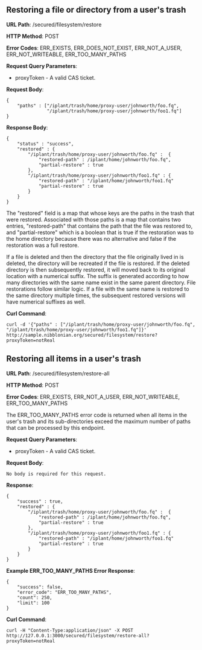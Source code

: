 Restoring a file or directory from a user's trash
-------------------------------------------------

__URL Path__: /secured/filesystem/restore

__HTTP Method__: POST

__Error Codes__: ERR_EXISTS, ERR_DOES_NOT_EXIST, ERR_NOT_A_USER, ERR_NOT_WRITEABLE, ERR_TOO_MANY_PATHS

__Request Query Parameters__:

* proxyToken - A valid CAS ticket.

__Request Body__:

    {
        "paths" : ["/iplant/trash/home/proxy-user/johnworth/foo.fq",
                   "/iplant/trash/home/proxy-user/johnworth/foo1.fq"]
    }

__Response Body__:

    {
        "status" : "success",
        "restored" : {
            "/iplant/trash/home/proxy-user/johnworth/foo.fq" :  {
                "restored-path" : /iplant/home/johnworth/foo.fq",
                "partial-restore" : true
            },
            "/iplant/trash/home/proxy-user/johnworth/foo1.fq" : {
                "restored-path" : "/iplant/home/johnworth/foo1.fq"
                "partial-restore" : true
            }
        }
    }

The "restored" field is a map that whose keys are the paths in the trash that were restored. Associated with those paths is a map that contains two entries, "restored-path" that contains the path that the file was restored to, and "partial-restore" which is a boolean that is true if the restoration was to the home directory because there was no alternative and false if the restoration was a full restore.

If a file is deleted and then the directory that the file originally lived in is deleted, the directory will be recreated if the file is restored. If the deleted directory is then subsequently restored, it will moved back to its original location with a numerical suffix. The suffix is generated according to how many directories with the same name exist in the same parent directory. File restorations follow similar logic. If a file with the same name is restored to the same directory multiple times, the subsequent restored versions will have numerical suffixes as well.

__Curl Command__:

    curl -d '{"paths" : ["/iplant/trash/home/proxy-user/johnworth/foo.fq", "/iplant/trash/home/proxy-user/johnworth/foo1.fq"]}' http://sample.nibblonian.org/secured/filesystem/restore?proxyToken=notReal


Restoring all items in a user's trash
--------------

__URL Path__: /secured/filesystem/restore-all

__HTTP Method__: POST

__Error Codes__: ERR_EXISTS, ERR_NOT_A_USER, ERR_NOT_WRITEABLE, ERR_TOO_MANY_PATHS

The ERR_TOO_MANY_PATHS error code is returned when all items in the user's trash and its sub-directories exceed the maximum number of paths that can be processed by this endpoint.

__Request Query Parameters__:

* proxyToken - A valid CAS ticket.

__Request Body__:

    No body is required for this request.

__Response__:

    {
        "success" : true,
        "restored" : {
            "/iplant/trash/home/proxy-user/johnworth/foo.fq" :  {
                "restored-path" : /iplant/home/johnworth/foo.fq",
                "partial-restore" : true
            },
            "/iplant/trash/home/proxy-user/johnworth/foo1.fq" : {
                "restored-path" : "/iplant/home/johnworth/foo1.fq"
                "partial-restore" : true
            }
        }
    }

__Example ERR_TOO_MANY_PATHS Error Response__:

    {
        "success": false,
        "error_code": "ERR_TOO_MANY_PATHS",
        "count": 250,
        "limit": 100
    }

__Curl Command__:

    curl -H "Content-Type:application/json" -X POST http://127.0.0.1:3000/secured/filesystem/restore-all?proxyToken=notReal
